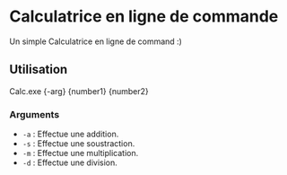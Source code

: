 # Calculatrice en ligne de commande
Un simple Calculatrice en ligne de command :)

## Utilisation
Calc.exe {-arg} {number1} {number2}

### Arguments
- `-a` : Effectue une addition.
- `-s` : Effectue une soustraction.
- `-m` : Effectue une multiplication.
- `-d` : Effectue une division.

